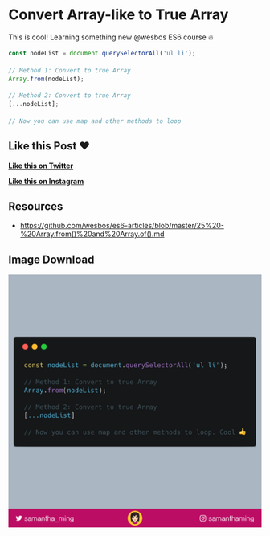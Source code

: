 # Convert Array-like to True Array

This is cool! Learning something new @wesbos ES6 course 🔥


```javascript
const nodeList = document.querySelectorAll('ul li');

// Method 1: Convert to true Array
Array.from(nodeList);

// Method 2: Convert to true Array
[...nodeList];

// Now you can use map and other methods to loop
```

## Like this Post ❤️

**[Like this on Twitter](https://twitter.com/samantha_ming/status/962414853607444480)**

**[Like this on Instagram](https://www.instagram.com/p/BfB23phgsOI/?taken-by=samanthaming)**


## Resources

- https://github.com/wesbos/es6-articles/blob/master/25%20-%20Array.from()%20and%20Array.of().md


## Image Download

![Download](1-convert-to-true-array.png)
